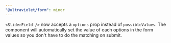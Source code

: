 ```yaml
---
"@ultraviolet/form": minor
---
```


`<SliderField />` now accepts a `options` prop instead of `possibleValues`.
The component will automatically set the value of each options in the form values so you don't have to do the matching on submit.
